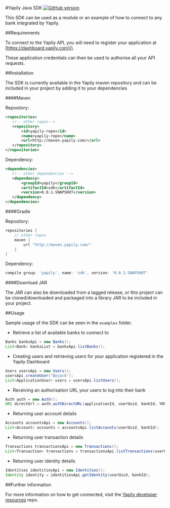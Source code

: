 #Yapily Java SDK
[![GitHub version](https://d25lcipzij17d.cloudfront.net/badge.svg?id=gh&type=6&v=0.0.1-SNAPSHOT&x2=0)](http://badge.fury.io/gh/boennemann%2Fbadges)

This SDK can be used as a module or an example of how to connect
to any bank integrated by Yapily.

##Requirements

To connect to the Yapily API, you will need to register your 
application at [https://dashboard.yapily.com]().

These application credentials can then be used to authorise all
your API requests.

##Installation

The SDK is currently available in the Yapily maven repository and 
can be included in your project 
by adding it to your dependencies

####Maven

Repository:

```xml
<repositories>
   <!-- other repos-->
   <repository>
       <id>yapily-repo</id>
       <name>yapily-repo</name>
       <url>http://maven.yapily.com/</url>
   </repository>
</repositories>
```

Dependency:

```xml
<dependencies>
   <!-- other dependencies -->
   <dependency>
       <groupId>yapily</groupId>
       <artifactId>sdk</artifactId>
       <version>0.0.1-SNAPSHOT</version>
   </dependency>
</dependencies>
```

####Gradle

Repository:

```groovy
repositories {
    // other repos
    maven {
        url "http://maven.yapily.com/"
    }
}
```

Dependency:

```groovy
compile group: 'yapily', name: 'sdk', version: '0.0.1-SNAPSHOT'
```

####Download JAR

The JAR can also be downloaded from a tagged release, 
or this project can be cloned/downloaded and packaged into a 
library JAR to be included in your project.

##Usage

Sample usage of the SDK can be seen in the `examples` folder.

- Retrieve a list of available banks to connect to

```java
Banks banksApi = new Banks();
List<Bank> banksList = banksApi.listBanks();
```

- Creating users and retrieving users for your application registered in the Yapily Dashboard
```java
Users usersApi = new Users();
usersApi.createUser("Bojack");
List<ApplicationUser> users = usersApi.listUsers();
```

- Receiving an authorisation URL your users to log into their bank

```java
Auth auth = new Auth();
URI directUrl = auth.authDirectURL(applicationId, userUuid, bankId, YOUR_CALLBACK_URL, "account");
```
 
- Returning user account details

```java
Accounts accountsApi = new Accounts();
List<Account> accounts = accountsApi.listAccounts(userUuid, bankId);
```

- Returning user transaction details

```java
Transactions transactionsApi = new Transactions();
List<Transaction> transactions = transactionsApi.listTransactions(userUuid, accountId, bankId);
```

- Returning user identity details
```java
Identities identitiesApi = new Identities();
Identity identity = identitiesApi.getIdentity(userUuid, bankId);
```

##Further information

For more information on how to get connected, visit the
[Yapily developer resources](https://github.com/yapily/developer-resources) repo.
